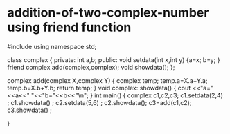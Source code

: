 # addition-of-two-complex-number using friend function




#include<iostream>
using namespace std;

class complex
{ private:
	int a,b;
	public:
		void setdata(int x,int y)
		{a=x;
		b=y;
		}
		friend complex add(complex,complex);
		void showdata();
};

complex add(complex X,complex Y)
{
	complex temp;
	temp.a=X.a+Y.a;
	temp.b=X.b+Y.b;
	return temp;
 } 
 void complex::showdata() 
 { cout <<"a="<<a<<" "<<"b="<<b<<"\n";
 }
 int main()
 {
 	complex c1,c2,c3;
 	c1.setdata(2,4) ;
 	c1.showdata() ;
 	c2.setdata(5,6) ;
 	c2.showdata();
 	c3=add(c1,c2);
 	c3.showdata() ;

 }
